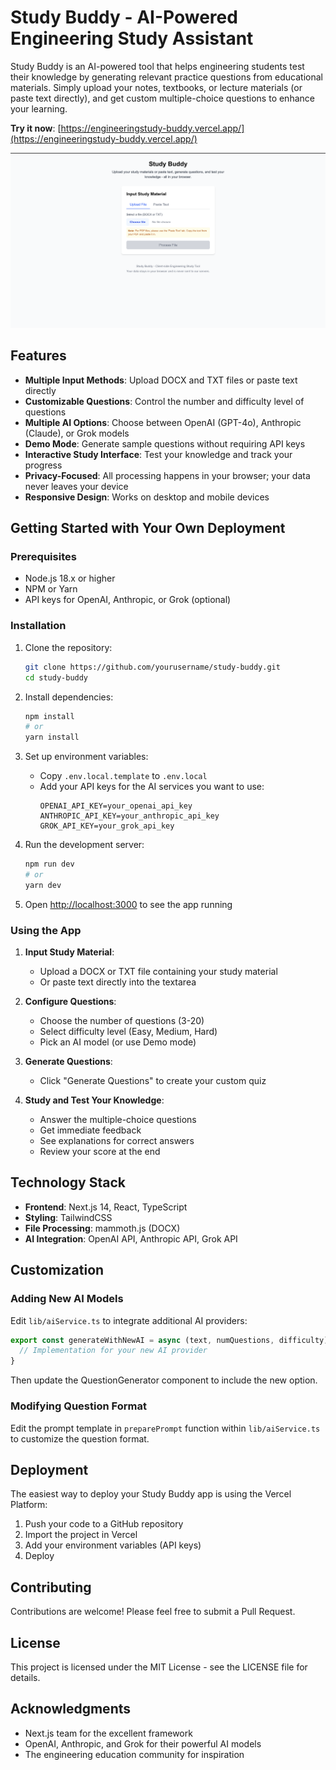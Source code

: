 # Study Buddy - AI-Powered Engineering Study Assistant

Study Buddy is an AI-powered tool that helps engineering students test their knowledge by generating relevant practice questions from educational materials. Simply upload your notes, textbooks, or lecture materials (or paste text directly), and get custom multiple-choice questions to enhance your learning.

**Try it now**: [https://engineeringstudy-buddy.vercel.app/](https://engineeringstudy-buddy.vercel.app/)

![Study Buddy Screenshot](public/study-buddy.png)

## Features

- **Multiple Input Methods**: Upload DOCX and TXT files or paste text directly
- **Customizable Questions**: Control the number and difficulty level of questions
- **Multiple AI Options**: Choose between OpenAI (GPT-4o), Anthropic (Claude), or Grok models
- **Demo Mode**: Generate sample questions without requiring API keys
- **Interactive Study Interface**: Test your knowledge and track your progress
- **Privacy-Focused**: All processing happens in your browser; your data never leaves your device
- **Responsive Design**: Works on desktop and mobile devices

## Getting Started with Your Own Deployment

### Prerequisites

- Node.js 18.x or higher
- NPM or Yarn
- API keys for OpenAI, Anthropic, or Grok (optional)

### Installation

1. Clone the repository:
   ```bash
   git clone https://github.com/yourusername/study-buddy.git
   cd study-buddy
   ```

2. Install dependencies:
   ```bash
   npm install
   # or
   yarn install
   ```

3. Set up environment variables:
   - Copy `.env.local.template` to `.env.local`
   - Add your API keys for the AI services you want to use:
     ```
     OPENAI_API_KEY=your_openai_api_key
     ANTHROPIC_API_KEY=your_anthropic_api_key
     GROK_API_KEY=your_grok_api_key
     ```

4. Run the development server:
   ```bash
   npm run dev
   # or
   yarn dev
   ```

5. Open [http://localhost:3000](http://localhost:3000) to see the app running

### Using the App

1. **Input Study Material**:
   - Upload a DOCX or TXT file containing your study material
   - Or paste text directly into the textarea
   
2. **Configure Questions**:
   - Choose the number of questions (3-20)
   - Select difficulty level (Easy, Medium, Hard)
   - Pick an AI model (or use Demo mode)

3. **Generate Questions**:
   - Click "Generate Questions" to create your custom quiz

4. **Study and Test Your Knowledge**:
   - Answer the multiple-choice questions
   - Get immediate feedback
   - See explanations for correct answers
   - Review your score at the end

## Technology Stack

- **Frontend**: Next.js 14, React, TypeScript
- **Styling**: TailwindCSS
- **File Processing**: mammoth.js (DOCX)
- **AI Integration**: OpenAI API, Anthropic API, Grok API

## Customization

### Adding New AI Models

Edit `lib/aiService.ts` to integrate additional AI providers:

```typescript
export const generateWithNewAI = async (text, numQuestions, difficulty) => {
  // Implementation for your new AI provider
}
```

Then update the QuestionGenerator component to include the new option.

### Modifying Question Format

Edit the prompt template in `preparePrompt` function within `lib/aiService.ts` to customize the question format.

## Deployment

The easiest way to deploy your Study Buddy app is using the Vercel Platform:

1. Push your code to a GitHub repository
2. Import the project in Vercel
3. Add your environment variables (API keys)
4. Deploy

## Contributing

Contributions are welcome! Please feel free to submit a Pull Request.

## License

This project is licensed under the MIT License - see the LICENSE file for details.

## Acknowledgments

- Next.js team for the excellent framework
- OpenAI, Anthropic, and Grok for their powerful AI models
- The engineering education community for inspiration